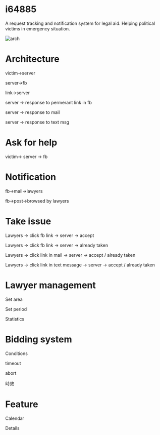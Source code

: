 i64885
======
A request tracking and notification system for legal aid.  Helping political victims in emergency situation.  

![arch](https://raw.github.com/g0v/i64885/master/design/64995%20arch%20B.svg "arch")

# Architecture

victim->server

server->fb

link->server

server -> response to permerant link in fb

server -> response to mail

server -> response to text msg

# Ask for help

victim-> server -> fb

# Notification

fb->mail->lawyers  

fb->post->browsed by lawyers 

# Take issue

Lawyers -> click fb link -> server -> accept

Lawyers -> click fb link -> server -> already taken

Lawyers -> click link in mail -> server -> accept / already taken

Lawyers -> click link in text message -> server -> accept / already taken

# Lawyer management

Set area

Set period

Statistics

# Bidding system

Conditions

timeout

abort

時效

# Feature

Calendar

Details
